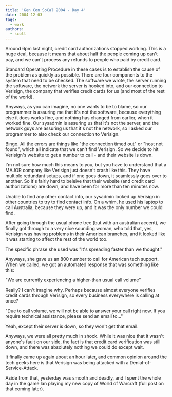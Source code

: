 ```yaml
---
title: 'Gen Con SoCal 2004 - Day 4'
date: 2004-12-03
tags:
  - work
authors:
  - scott
---
```


Around 6pm last night, credit card authorizations stopped working. This is a huge deal, because it means that about half the people coming up can't pay, and we can't process any refunds to people who paid by credit card.

Standard Operating Procedure in these cases is to establish the cause of the problem as quickly as possible. There are four components to the system that need to be checked. The software we wrote, the server running the software, the network the server is hooked into, and our connection to Verisign, the company that verifies credit cards for us (and most of the rest of the world).

Anyways, as you can imagine, no one wants to be to blame, so our programmer is assuring me that it's not the software, because everything else it does works fine, and nothing has changed from earlier, when it worked fine. Our sysadmin is assuring us that it's not the server, and the network guys are assuring us that it's not the network, so I asked our programmer to also check our connection to Verisign.

Bingo. All the errors are things like "the connection timed out" or "host not found", which all indicate that we can't find Verisign. So we decide to hit Verisign's website to get a number to call - and their website is down.

I'm not sure how much this means to you, but you have to understand that a MAJOR company like Verisign just doesn't crash like this. They have multiple redundant setups, and if one goes down, it seamlessly goes over to another. So it's fairly hard to beleive that their website (and credit card authorizations) are down, and have been for more than ten minutes now.

Unable to find any other contact info, our sysadmin looked up Verisign in other countries to try to find contact info. On a whim, he used his laptop to call Australia, because they were up, and it was the only number we could find.

After going through the usual phone tree (but with an australian accent), we finally got through to a very nice sounding woman, who told that, yes, Verisign was having problems in their American branches, and it looked like it was starting to affect the rest of the world too.

The specific phrase she used was "It's spreading faster than we thought."

Anyways, she gave us an 800 number to call for American tech support. When we called, we got an automated response that was something like this:

"We are currently experiencing a higher-than usual call volume"

Really? I can't imagine why. Perhaps because almost everyone verifies credit cards through Verisign, so every business everywhere is calling at once?

"Due to call volume, we will not be able to answer your call right now. If you require technical assistance, please send an email to..."

Yeah, except their server is down, so they won't get that email.

Anyways, we were all pretty much in shock. While it was nice that it wasn't anyone's fault on our side, the fact is that credit card verification was still down, and there was absolutely nothing we could do except wait.

It finally came up again about an hour later, and common opinion around the tech geeks here is that Verisign was being attacked with a Denial-of-Service-Attack.

Aside from that, yesterday was smooth and deadly, and I spent the whole day in the game lan playing my new copy of World of Warcraft (full post on that coming later).
